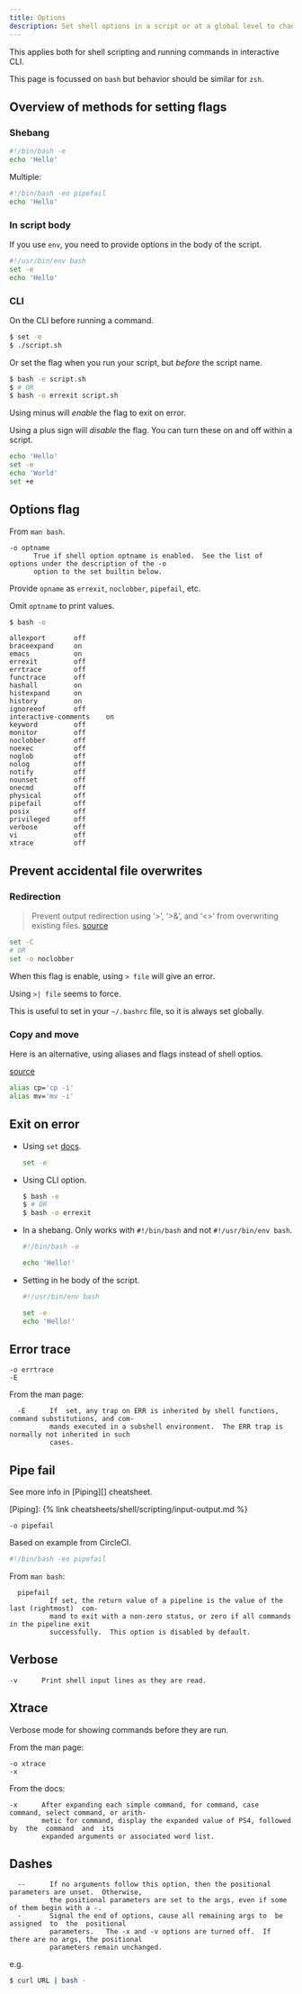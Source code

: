 ```yaml
---
title: Options
description: Set shell options in a script or at a global level to change how the shell behaves
---
```


This applies both for shell scripting and running commands in interactive CLI.

This page is focussed on `bash` but behavior should be similar for `zsh`.


## Overview of methods for setting flags

### Shebang

```sh
#!/bin/bash -e
echo 'Hello'
```

Multiple:

```sh
#!/bin/bash -eo pipefail
echo 'Hello'
```

### In script body

If you use `env`, you need to provide options in the body of the script.

```sh
#!/usr/bin/env bash
set -e
echo 'Hello'
```

### CLI

On the CLI before running a command.

```sh
$ set -e
$ ./script.sh
```

Or set the flag when you run your script, but _before_ the script name.

```sh
$ bash -e script.sh
$ # OR
$ bash -o errexit script.sh
```

Using minus will _enable_ the flag to exit on error.

Using a plus sign will _disable_ the flag. You can turn these on and off within a script.

```sh
echo 'Hello'
set -e
echo 'World'
set +e
```


## Options flag

From `man bash`.

```
-o optname
      True if shell option optname is enabled.  See the list of options under the description of the -o
      option to the set builtin below.
```

Provide `opname` as `errexit`, `noclobber`, `pipefail`, etc.

Omit `optname` to print values.

```sh
$ bash -o
```
```
allexport       off
braceexpand     on
emacs           on
errexit         off
errtrace        off
functrace       off
hashall         on
histexpand      on
history         on
ignoreeof       off
interactive-comments    on
keyword         off
monitor         off
noclobber       off
noexec          off
noglob          off
nolog           off
notify          off
nounset         off
onecmd          off
physical        off
pipefail        off
posix           off
privileged      off
verbose         off
vi              off
xtrace          off
```


## Prevent accidental file overwrites

### Redirection

> Prevent output redirection using ‘>’, ‘>&’, and ‘<>’ from overwriting existing files. [source](https://www.gnu.org/software/bash/manual/html_node/The-Set-Builtin.html#The-Set-Builtin)

```sh
set -C
# OR
set -o noclobber
```

When this flag is enable, using `> file` will give an error.

Using `>| file` seems to force.

This is useful to set in your `~/.bashrc` file, so it is always set globally.

### Copy and move

Here is an alternative, using aliases and flags instead of shell optios.

[source](https://unix.stackexchange.com/questions/452865/are-there-any-disadvantages-of-setting-noclobber)

```sh
alias cp='cp -i'
alias mv='mv -i'
```


## Exit on error

- Using `set` [docs](https://www.gnu.org/software/bash/manual/html_node/The-Set-Builtin.html#The-Set-Builtin).
    ```sh
    set -e
    ```
- Using CLI option.
    ```sh
    $ bash -e
    $ # OR
    $ bash -o errexit
    ```
- In a shebang. Only works with `#!/bin/bash` and not `#!/usr/bin/env bash`.
    ```sh
    #!/bin/bash -e

    echo 'Hello!'
    ```
- Setting in he body of the script.
    ```sh
    #!/usr/bin/env bash

    set -e
    echo 'Hello!'
    ```


## Error trace

```
-o errtrace
-E
```

From the man page:

```
  -E      If  set, any trap on ERR is inherited by shell functions, command substitutions, and com-
          mands executed in a subshell environment.  The ERR trap is normally not inherited in such
          cases.
```


## Pipe fail

See more info in [Piping][] cheatsheet.

[Piping]: {% link cheatsheets/shell/scripting/input-output.md %}

```
-o pipefail
```

Based on  example from CircleCI.

```sh
#!/bin/bash -eo pipefail
```

From `man bash`:

```
  pipefail
          If set, the return value of a pipeline is the value of the last (rightmost)  com-
          mand to exit with a non-zero status, or zero if all commands in the pipeline exit
          successfully.  This option is disabled by default.
```


## Verbose

```
-v      Print shell input lines as they are read.
```


## Xtrace

Verbose mode for showing commands before they are run.

From the man page:

```
-o xtrace
-x
```

From the docs:

```
-x      After expanding each simple command, for command, case command, select command, or arith-
        metic for command, display the expanded value of PS4, followed by  the  command  and  its
        expanded arguments or associated word list.
```


## Dashes

```
  --      If no arguments follow this option, then the positional parameters are unset.  Otherwise,
          the positional parameters are set to the args, even if some of them begin with a -.
  -       Signal the end of options, cause all remaining args to  be  assigned  to  the  positional
          parameters.   The -x and -v options are turned off.  If there are no args, the positional
          parameters remain unchanged.
```

e.g.

```sh
$ curl URL | bash -
```

